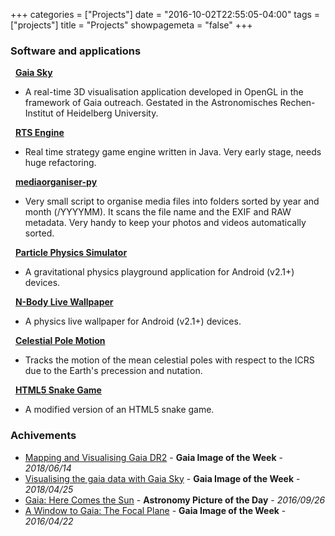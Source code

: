 +++
categories = ["Projects"]
date = "2016-10-02T22:55:05-04:00"
tags = ["projects"]
title = "Projects"
showpagemeta = "false"
+++

### Software and applications

  <i class="fa fa-github"></i>&nbsp;&nbsp;<strong><a href="https://zah.uni-heidelberg.de/gaia/outreach/gaiasky/">Gaia Sky</a></strong>
  -  A real-time 3D visualisation application developed in OpenGL in the framework of Gaia outreach. Gestated in the Astronomisches Rechen-Institut of Heidelberg University.

  <i class="fa fa-github"></i>&nbsp;&nbsp;<strong><a href="https://github.com/langurmonkey/rts-engine">RTS Engine</a></strong>
  - Real time strategy game engine written in Java. Very early stage, needs huge refactoring.

  <i class="fa fa-github"></i>&nbsp;&nbsp;<strong><a href="https://github.com/langurmonkey/mediaorganiser-py">mediaorganiser-py</a></strong>
  - Very small script to organise media files into folders sorted by year and month (/YYYYMM). It scans the file name and the EXIF and RAW metadata. Very handy to keep your photos and videos automatically sorted. 

  <i class="fa fa-github"></i>&nbsp;&nbsp;<strong><a href="/project/pps/">Particle Physics Simulator</a></strong>
  - A gravitational physics playground application for Android (v2.1+) devices.


  <i class="fa fa-github"></i>&nbsp;&nbsp;<strong><a href="/project/nblw/">N-Body Live Wallpaper</a></strong>
  - A physics live wallpaper for Android (v2.1+) devices.


  <i class="fa fa-github"></i>&nbsp;&nbsp;<strong><a href="/project/celestial-pole/">Celestial Pole Motion</a></strong>
  - Tracks the motion of the mean celestial poles with respect to the ICRS due to the Earth's precession and nutation.


  <i class="fa fa-globe"></i>&nbsp;&nbsp;<strong><a href="/project/snake/">HTML5 Snake Game</a></strong>
  - A modified version of an HTML5 snake game.


### Achivements

-  [Mapping and Visualising Gaia DR2](https://www.cosmos.esa.int/web/gaia/iow_20180614) - **Gaia Image of the Week** - *2018/06/14*
-  [Visualising the gaia data with Gaia Sky](https://www.cosmos.esa.int/web/gaia/gaiadr2_gaiasky) - **Gaia Image of the Week** - *2018/04/25*
-  [Gaia: Here Comes the Sun](http://apod.nasa.gov/apod/ap160926.html) - **Astronomy Picture of the Day** - *2016/09/26*
-  [A Window to Gaia: The Focal Plane](http://www.cosmos.esa.int/web/gaia/iow_20160422) - **Gaia Image of the Week** - *2016/04/22*
